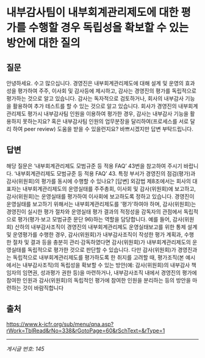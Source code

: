 # 내부감사팀이 내부회계관리제도에 대한 평가를 수행할 경우 독립성을 확보할 수 있는 방안에 대한 질의

## 질문
안녕하세요. 수고 많으십니다.
경영진은 내부회계관리제도에 대해 설계 및 운영의 효과성을 평가하여 주주, 이사회 및 감사등에 제시하고, 감사는 경영진의 평가를 독립적으로 평가하는 것으로 알고 있습니다. 감사는 독자적으로 검토하거나, 회사의 내부감사 기능을 활용하여 추가 테스트를 할 수 있는 것으로 알고 있습니다.
회사가 경영진의 내부회계관리제도 평가시 내부감사팀 인원을 이용하여 평가한 경우, 감사는 내부감사 기능을 활용하지 못하는지요? 혹은 내부감사팀 인원의 업무분장을 달리하여(프로세스를 서로 달리 하여 peer review) 도움을 받을 수 있을런지요?
바쁘시겠지만 답변 부탁드립니다.

## 답변
해당 질문은 ‘내부회계관리제도 모범규준 등 적용 FAQ’ 43번을 참고하여 주시기 바랍니다.
‘내부회계관리제도 모범규준 등 적용 FAQ’
43. 특정 부서가 경영진의 점검(평가)과 감사(위원회)의 평가를 동시에 수행할 수 있나요?
[답변] 외감법 제8조에서는 회사의 대표자는 내부회계관리제도의 운영실태를 주주총회, 이사회 및 감사(위원회)에 보고하고, 감사(위원회)는 운영실태를 평가하여 이사회에 보고하도록 정하고 있습니다. 경영진이 운영실태를 보고하기 위해서는 내부회계관리제도를 '평가'하여야 하며, 감사(위원회)는 경영진이 실시한 평가 절차와 운영실태 평가 결과의 적정성을 감독자의 관점에서 독립적으로 평가(평가·보고 모범규준 문단 96)하는 역할을 담당합니다.
예를 들어, 감사(위원회) 산하의 내부감사조직이 경영진의 내부회계관리제도 운영실태보고를 위한 통제 설계 및 운영평가를 수행한 경우, 감사(위원회)가 내부감사조직이 작성한 평가 계획과, 수행한 절차 및 결과 등을 충분히 관리·감독하였다면 감사(위원회)가 내부회계관리제도의 운영실태를 독립적으로 평가한 것으로 판단할 수 있습니다. 다만 감사(위원회)가 경영진과는 독립적으로 내부회계관리제도를 평가하도록 한 취지를 고려할 때, 평가조직(본 예시에서는 내부감사조직)의 독립성을 확보할 수 있는 방안(예: 감사(위원회)의 내부감사 책임자의 임면권, 성과평가 권한 등)을 마련하거나, 내부감사조직 내에서 경영진의 평가에 참여한 인원과 감사(위원회)의 독립적인 평가에 참여한 인원을 분리하는 등의 방안을 마련하는 것이 바람직합니다

## 출처
https://www.k-icfr.org/sub/menu/qna.asp?rWork=TblRead&rNo=338&rGotoPage=60&rSchText=&rType=1

---
*게시글 번호: 145*
